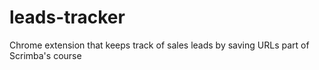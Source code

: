 # leads-tracker
Chrome extension that keeps track of sales leads by saving URLs
part of Scrimba's course
